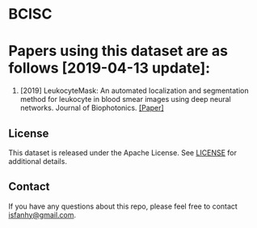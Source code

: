 # BCISC

# Papers using this dataset are as follows [2019-04-13 update]:
1. [2019] LeukocyteMask: An automated localization and segmentation method for leukocyte in blood smear images using deep neural networks. Journal of Biophotonics. [[Paper]](https://doi.org/10.1002/jbio.201800488) 


## License

This dataset is released under the Apache License. See [LICENSE](LICENSE) for additional details.


## Contact
If you have any questions about this repo, please feel free to contact isfanhy@gmail.com.



